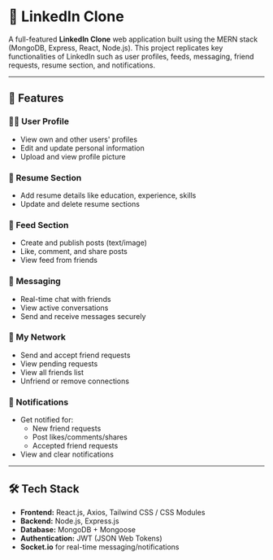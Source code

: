 # 🔗 LinkedIn Clone

A full-featured **LinkedIn Clone** web application built using the MERN stack (MongoDB, Express, React, Node.js). This project replicates key functionalities of LinkedIn such as user profiles, feeds, messaging, friend requests, resume section, and notifications.

---

## 🚀 Features

### 🧑‍💼 User Profile
- View own and other users' profiles
- Edit and update personal information
- Upload and view profile picture

### 📝 Resume Section
- Add resume details like education, experience, skills
- Update and delete resume sections

### 📰 Feed Section
- Create and publish posts (text/image)
- Like, comment, and share posts
- View feed from friends

### 💬 Messaging
- Real-time chat with friends
- View active conversations
- Send and receive messages securely

### 👥 My Network
- Send and accept friend requests
- View pending requests
- View all friends list
- Unfriend or remove connections

### 🔔 Notifications
- Get notified for:
  - New friend requests
  - Post likes/comments/shares
  - Accepted friend requests
- View and clear notifications


---

## 🛠️ Tech Stack

- **Frontend:** React.js, Axios, Tailwind CSS / CSS Modules
- **Backend:** Node.js, Express.js
- **Database:** MongoDB + Mongoose
- **Authentication:** JWT (JSON Web Tokens)
- **Socket.io** for real-time messaging/notifications

